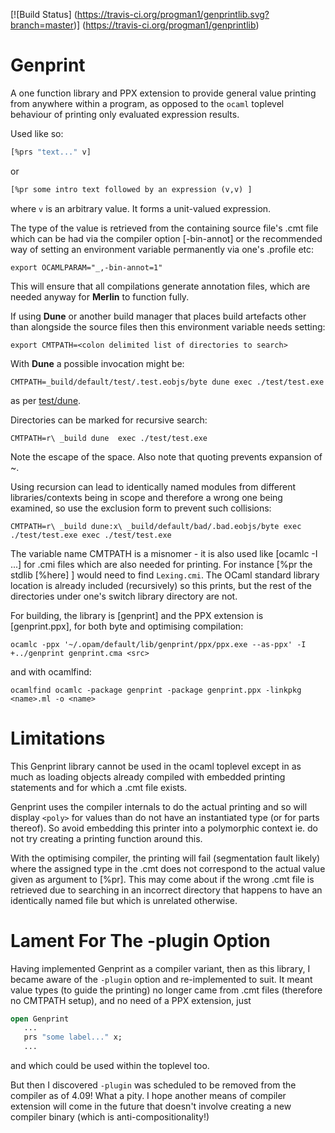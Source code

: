 [![Build Status] (https://travis-ci.org/progman1/genprintlib.svg?branch=master)] (https://travis-ci.org/progman1/genprintlib)

# Genprint

A one function library and PPX extension to provide general value printing
from anywhere within a program, as opposed to the ```ocaml``` toplevel behaviour of printing only
evaluated expression results.

Used like so:

``` ocaml
[%prs "text..." v]
```
or
``` ocaml
[%pr some intro text followed by an expression (v,v) ]
```

where ```v``` is an arbitrary value. It forms a unit-valued expression.

The type of the value is retrieved from the containing source file's .cmt file
which can be had via the compiler option [-bin-annot] or the recommended way of
setting an environment variable permanently via one's .profile etc:

```
export OCAMLPARAM="_,-bin-annot=1"
```
This will ensure that all compilations generate annotation files, which are needed anyway for
__Merlin__ to function fully.

If using __Dune__ or another build manager that places build artefacts other than alongside the source
files then this environment variable needs setting:

```
export CMTPATH=<colon delimited list of directories to search>
```

With __Dune__ a possible invocation might be:

```
CMTPATH=_build/default/test/.test.eobjs/byte dune exec ./test/test.exe
```
as per [test/dune](test/dune).

Directories can be marked for recursive search:
```
CMTPATH=r\ _build dune  exec ./test/test.exe
```
Note the escape of the space. Also note that quoting prevents expansion of ~.

Using recursion can lead to identically named modules from different libraries/contexts being
in scope and therefore a wrong one being examined, so use the exclusion form to prevent such collisions:
```
CMTPATH=r\ _build dune:x\ _build/default/bad/.bad.eobjs/byte exec ./test/test.exe exec ./test/test.exe
```

The variable name CMTPATH is a misnomer - it is also used like [ocamlc -I ...] for .cmi files which
are also needed for printing. 
For instance [%pr the stdlib [%here] ] would need to find ```Lexing.cmi```.
The OCaml standard library location is already included (recursively) so this prints, but the 
rest of the directories under one's switch library directory are not.

For building, the library is [genprint] and the PPX extension is [genprint.ppx], for both byte and optimising compilation:
```
ocamlc -ppx '~/.opam/default/lib/genprint/ppx/ppx.exe --as-ppx' -I +../genprint genprint.cma <src>
```
and with ocamlfind:

```
ocamlfind ocamlc -package genprint -package genprint.ppx -linkpkg  <name>.ml -o <name>
```

# Limitations
This Genprint library cannot be used in the ocaml toplevel except in as much as loading objects already
compiled with embedded printing statements and for which a .cmt file exists.

Genprint uses the compiler internals to do the actual printing and so will
display ```<poly>``` for values than do not have an instantiated type (or for parts thereof).
So avoid embedding this printer into a polymorphic context ie. do not try creating a printing function
around this.

With the optimising compiler, the printing will fail (segmentation fault likely) where the assigned type in the .cmt does not correspond to 
the actual value given as argument to [%pr].
This may come about if the wrong .cmt file is retrieved due to searching in an incorrect directory
that happens to have an identically named file but which is unrelated otherwise.


# Lament For The -plugin Option
Having implemented Genprint as a compiler variant, then as this library, I became aware of
the ```-plugin``` option and re-implemented to suit. It meant value types (to guide the printing) 
no longer came from .cmt files (therefore no CMTPATH setup), and no need of a PPX extension,
just

``` ocaml
open Genprint
   ...
   prs "some label..." x;
   ...
```
and which could be used within the toplevel too.

But then I discovered ```-plugin``` was scheduled to be removed from the compiler as of 4.09!
What a pity.
I hope another means of compiler extension will come in the future that doesn't involve 
creating a new compiler binary (which is anti-compositionality!)
